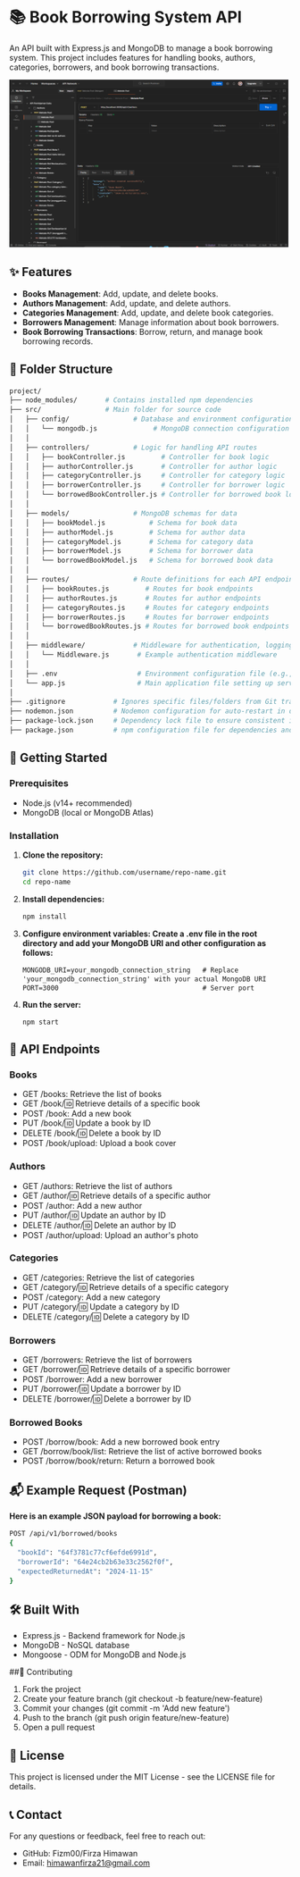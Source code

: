 # 📚 Book Borrowing System API

An API built with Express.js and MongoDB to manage a book borrowing system. This project includes features for handling books, authors, categories, borrowers, and book borrowing transactions.

<img src="Postman.png" alt="Alt text" width="500" height="300">

## ✨ Features

- **Books Management**: Add, update, and delete books.
- **Authors Management**: Add, update, and delete authors.
- **Categories Management**: Add, update, and delete book categories.
- **Borrowers Management**: Manage information about book borrowers.
- **Book Borrowing Transactions**: Borrow, return, and manage book borrowing records.

## 📂 Folder Structure
```bash
project/
├── node_modules/       # Contains installed npm dependencies
├── src/                # Main folder for source code
│   ├── config/                # Database and environment configurations
│   │   └── mongodb.js              # MongoDB connection configuration
│   │
│   ├── controllers/           # Logic for handling API routes
│   │   ├── bookController.js         # Controller for book logic
│   │   ├── authorController.js       # Controller for author logic
│   │   ├── categoryController.js     # Controller for category logic
│   │   ├── borrowerController.js     # Controller for borrower logic
│   │   └── borrowedBookController.js # Controller for borrowed book logic
│   │
│   ├── models/                # MongoDB schemas for data
│   │   ├── bookModel.js           # Schema for book data
│   │   ├── authorModel.js         # Schema for author data
│   │   ├── categoryModel.js       # Schema for category data
│   │   ├── borrowerModel.js       # Schema for borrower data
│   │   └── borrowedBookModel.js   # Schema for borrowed book data
│   │
│   ├── routes/                # Route definitions for each API endpoint
│   │   ├── bookRoutes.js         # Routes for book endpoints
│   │   ├── authorRoutes.js       # Routes for author endpoints
│   │   ├── categoryRoutes.js     # Routes for category endpoints
│   │   ├── borrowerRoutes.js     # Routes for borrower endpoints
│   │   └── borrowedBookRoutes.js # Routes for borrowed book endpoints
│   │
│   ├── middleware/            # Middleware for authentication, logging, etc.
│   │   └── Middleware.js       # Example authentication middleware
│   │
│   ├── .env                    # Environment configuration file (e.g., database URL)
│   └── app.js                  # Main application file setting up server and routes
│
├── .gitignore            # Ignores specific files/folders from Git tracking
├── nodemon.json          # Nodemon configuration for auto-restart in development
├── package-lock.json     # Dependency lock file to ensure consistent installs
├── package.json          # npm configuration file for dependencies and scripts
```

## 🚀 Getting Started

### Prerequisites

- Node.js (v14+ recommended)
- MongoDB (local or MongoDB Atlas)

### Installation

1. **Clone the repository:**
   ```bash
   git clone https://github.com/username/repo-name.git
   cd repo-name
2. **Install dependencies:**
   ```bash
   npm install
3. **Configure environment variables:
   Create a .env file in the root directory and add your MongoDB URI and other configuration as follows:**
   ```env
   MONGODB_URI=your_mongodb_connection_string   # Replace 'your_mongodb_connection_string' with your actual MongoDB URI
   PORT=3000                                    # Server port
4. **Run the server:**
   ```env
   npm start

## 📖 API Endpoints

### Books

- GET /books: Retrieve the list of books
- GET /book/:id: Retrieve details of a specific book
- POST /book: Add a new book
- PUT /book/:id: Update a book by ID
- DELETE /book/:id: Delete a book by ID
- POST /book/upload: Upload a book cover

### Authors

- GET /authors: Retrieve the list of authors
- GET /author/:id: Retrieve details of a specific author
- POST /author: Add a new author
- PUT /author/:id: Update an author by ID
- DELETE /author/:id: Delete an author by ID
- POST /author/upload: Upload an author's photo

### Categories

- GET /categories: Retrieve the list of categories
- GET /category/:id: Retrieve details of a specific category
- POST /category: Add a new category
- PUT /category/:id: Update a category by ID
- DELETE /category/:id: Delete a category by ID

### Borrowers

- GET /borrowers: Retrieve the list of borrowers
- GET /borrower/:id: Retrieve details of a specific borrower
- POST /borrower: Add a new borrower
- PUT /borrower/:id: Update a borrower by ID
- DELETE /borrower/:id: Delete a borrower by ID

### Borrowed Books

- POST /borrow/book: Add a new borrowed book entry
- GET /borrow/book/list: Retrieve the list of active borrowed books
- POST /borrow/book/return: Return a borrowed book

## 📬 Example Request (Postman)
**Here is an example JSON payload for borrowing a book:**
```bash
POST /api/v1/borrowed/books
{
  "bookId": "64f3781c77cf6efde6991d",
  "borrowerId": "64e24cb2b63e33c2562f0f",
  "expectedReturnedAt": "2024-11-15"
}
```

## 🛠️ Built With
- Express.js - Backend framework for Node.js
- MongoDB - NoSQL database
- Mongoose - ODM for MongoDB and Node.js

##🤝 Contributing
1. Fork the project
2. Create your feature branch (git checkout -b feature/new-feature)
3. Commit your changes (git commit -m 'Add new feature')
4. Push to the branch (git push origin feature/new-feature)
5. Open a pull request

## 📄 License
This project is licensed under the MIT License - see the LICENSE file for details.

## 📞 Contact
For any questions or feedback, feel free to reach out:
- GitHub: Fizm00/Firza Himawan
- Email: himawanfirza21@gmail.com
